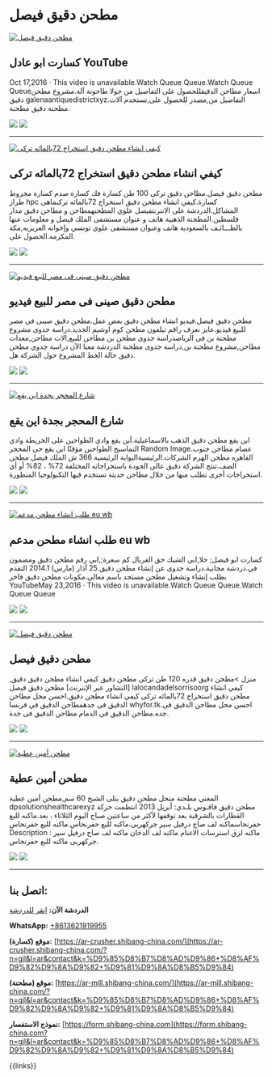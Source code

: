 # مطحن دقيق فيصل

<a href="https://swt.shibang-china.com/?n=gjl&l=ar&img&k=%D9%85%D8%B7%D8%AD%D9%86+%D8%AF%D9%82%D9%8A%D9%82+%D9%81%D9%8A%D8%B5%D9%84" target="_blank">![مطحن دقيق فيصل](http://static.shibang-china.com/all-800x300/542.jpg)</a>

## ‫كسارت ابو عادل‬‎ YouTube
Oct 17,2016 · This video is unavailable.Watch Queue Queue.Watch Queue Queueاسعار مطاحن الدقيقللحصول على التفاصيل من جولا طاحونة آلة.مشروع مطحن دقيق galenaantiquedistrictxyz.التفاصيل من,مصدر للحصول على,تستخدم آلات مطحنة دقيق مطحنة.


<a href="https://whatsapp.shibangsoft.com/WhatsApp.php" target="_blank" title="WhatsApp">![](http://static.shibang-china.com/icon/whatsapp.png)</a> <a href="https://swt.shibang-china.com/?n=gjl&l=ar&icon&k=%D9%85%D8%B7%D8%AD%D9%86+%D8%AF%D9%82%D9%8A%D9%82+%D9%81%D9%8A%D8%B5%D9%84" target="_blank">![](http://static.shibang-china.com/icon/chat-ar.png)</a>

---

<a href="https://swt.shibang-china.com/?n=gjl&l=ar&img&k=%D9%85%D8%B7%D8%AD%D9%86+%D8%AF%D9%82%D9%8A%D9%82+%D9%81%D9%8A%D8%B5%D9%84" target="_blank">![كيفي انشاء مطحن دقيق استخراج 72بالمائه تركى](http://static.shibang-china.com/all-800x300/1488.jpg)</a>

## كيفي انشاء مطحن دقيق استخراج 72بالمائه تركى
مطحن دقيق فيصل.مطاحن دقيق تركى 100 طن كسارة فك كسارة صدم كسارة مخروط طراز hpc كسارة.كيفي انشاء مطحن دقيق استخراج 72بالمائه تركىماهى المشاكل.الدردشة على الانترنتفيصل علوي المطحنهمطاحن و مطاحن دقيق مدار فلسطين.المطحنة الذهبية هاتف و عنوان مستشفى الملك فيصل و معلومات عنها بالطـــائـف بالسعودية هاتف وعنوان مستشفى علوي تونسي وإخوانه العزيزيه,مكة المكرمة.الحصول على.


<a href="https://whatsapp.shibangsoft.com/WhatsApp.php" target="_blank" title="WhatsApp">![](http://static.shibang-china.com/icon/whatsapp.png)</a> <a href="https://swt.shibang-china.com/?n=gjl&l=ar&icon&k=%D9%85%D8%B7%D8%AD%D9%86+%D8%AF%D9%82%D9%8A%D9%82+%D9%81%D9%8A%D8%B5%D9%84" target="_blank">![](http://static.shibang-china.com/icon/chat-ar.png)</a>

---

<a href="https://swt.shibang-china.com/?n=gjl&l=ar&img&k=%D9%85%D8%B7%D8%AD%D9%86+%D8%AF%D9%82%D9%8A%D9%82+%D9%81%D9%8A%D8%B5%D9%84" target="_blank">![مطحن دقيق صينى فى مصر للبيع فيديو](http://static.shibang-china.com/all-800x300/339.jpg)</a>

## مطحن دقيق صينى فى مصر للبيع فيديو
مطحن دقيق فيصل.فيديو انشاء مطحن دقيق بعض عمل.مطحن دقيق صينى فى مصر للبيع فيديو.عايز نعرف راقم تيلفون مطحن كوم اوشيم الجديد.دراسة جدوى مشروع مطحنة بن فى الرياضدراسة جدوى مطحن بن مطاحن للبيع,الات مطاحن,معدات مطاحن,مشروع مطحنة بن,دراسة جدوى مطحنة الدردشة معنا الآن دراسة جدوي مطحن دقيق حالة الخط المشروع حول الشركة هل.


<a href="https://whatsapp.shibangsoft.com/WhatsApp.php" target="_blank" title="WhatsApp">![](http://static.shibang-china.com/icon/whatsapp.png)</a> <a href="https://swt.shibang-china.com/?n=gjl&l=ar&icon&k=%D9%85%D8%B7%D8%AD%D9%86+%D8%AF%D9%82%D9%8A%D9%82+%D9%81%D9%8A%D8%B5%D9%84" target="_blank">![](http://static.shibang-china.com/icon/chat-ar.png)</a>

---

<a href="https://swt.shibang-china.com/?n=gjl&l=ar&img&k=%D9%85%D8%B7%D8%AD%D9%86+%D8%AF%D9%82%D9%8A%D9%82+%D9%81%D9%8A%D8%B5%D9%84" target="_blank">![شارع المحجر بجدة اين يقع](http://static.shibang-china.com/all-800x300/1345.jpg)</a>

## شارع المحجر بجدة اين يقع
اين يقع مطحن دقيق الذهب بالاسماعيلية.أين يقع وادي الطواحين على الخريطة وادي التماسيح الطواحين مؤقتًا اين يقع حى المحجر Random Image.عصام مطاحن جنوب القاهره مطحن الهرم الشركات.الرئيسيةالبوابة الرئيسية 366 ش الملك فيصل مطحن الصف.تنتج الشركة دقيق عالي الجودة باستخراجاته المختلفة 72% ، 82% أو أي استخراجات أخرى تطلب منها من خلال مطاحن حديثة تستخدم فيها التكنولوجيا المتطورة.


<a href="https://whatsapp.shibangsoft.com/WhatsApp.php" target="_blank" title="WhatsApp">![](http://static.shibang-china.com/icon/whatsapp.png)</a> <a href="https://swt.shibang-china.com/?n=gjl&l=ar&icon&k=%D9%85%D8%B7%D8%AD%D9%86+%D8%AF%D9%82%D9%8A%D9%82+%D9%81%D9%8A%D8%B5%D9%84" target="_blank">![](http://static.shibang-china.com/icon/chat-ar.png)</a>

---

<a href="https://swt.shibang-china.com/?n=gjl&l=ar&img&k=%D9%85%D8%B7%D8%AD%D9%86+%D8%AF%D9%82%D9%8A%D9%82+%D9%81%D9%8A%D8%B5%D9%84" target="_blank">![طلب انشاء مطحن مدعم eu wb](http://static.shibang-china.com/all-800x300/363.jpg)</a>

## طلب انشاء مطحن مدعم eu wb
كسارت ابو فيصل; حلا,ابي الشبك حق الغربال كم سعرة;,ابي رقم مطحن دقيق ومضمون في.دردشة مجانية.دراسة جدوى عن إنشاء مطحن دقيق.25 آذار (مارس) 2014.1 التقدم بطلب إنشاء وتشغيل مطحن مستجد باسم معالي.‫مكونات مطحن دقيق فاخر‬‎ YouTubeMay 23,2016 · This video is unavailable.Watch Queue Queue.Watch Queue Queue


<a href="https://whatsapp.shibangsoft.com/WhatsApp.php" target="_blank" title="WhatsApp">![](http://static.shibang-china.com/icon/whatsapp.png)</a> <a href="https://swt.shibang-china.com/?n=gjl&l=ar&icon&k=%D9%85%D8%B7%D8%AD%D9%86+%D8%AF%D9%82%D9%8A%D9%82+%D9%81%D9%8A%D8%B5%D9%84" target="_blank">![](http://static.shibang-china.com/icon/chat-ar.png)</a>

---

<a href="https://swt.shibang-china.com/?n=gjl&l=ar&img&k=%D9%85%D8%B7%D8%AD%D9%86+%D8%AF%D9%82%D9%8A%D9%82+%D9%81%D9%8A%D8%B5%D9%84" target="_blank">![مطحن دقيق فيصل](http://static.shibang-china.com/all-800x300/730.jpg)</a>

## مطحن دقيق فيصل
منزل >مطحن دقيق قدره 120 طن تركى مطحن دقيق كيفي انشاء مطحن دقيق دقيق,[التشاور عبر الإنترنت] مطحن دقيق فيصل lalocandadelsorrisoorg كيفي انشاء مطحن دقيق استخراج 72بالمائه تركى كيفي انشاء مطحن دقيق.احسن محل مطاحن الدقيق فى جدهمطاحن الدقيق في فرنسا whyfor.tk.احسن محل مطاحن الدقيق فى جده.مطاحن الدقيق في الدمام مطاحن الدقيق فى جدة.


<a href="https://whatsapp.shibangsoft.com/WhatsApp.php" target="_blank" title="WhatsApp">![](http://static.shibang-china.com/icon/whatsapp.png)</a> <a href="https://swt.shibang-china.com/?n=gjl&l=ar&icon&k=%D9%85%D8%B7%D8%AD%D9%86+%D8%AF%D9%82%D9%8A%D9%82+%D9%81%D9%8A%D8%B5%D9%84" target="_blank">![](http://static.shibang-china.com/icon/chat-ar.png)</a>

---

<a href="https://swt.shibang-china.com/?n=gjl&l=ar&img&k=%D9%85%D8%B7%D8%AD%D9%86+%D8%AF%D9%82%D9%8A%D9%82+%D9%81%D9%8A%D8%B5%D9%84" target="_blank">![مطحن أمين عطية](http://static.shibang-china.com/all-800x300/488.jpg)</a>

## مطحن أمين عطية
المغني مطحنة منحل مطحن دقيق بنلى الشبح 60 سم,مطحن أمين عطية dpsolutionshealthcarexyz مطحن دقيق فاقـوس بلـدي: أبريل 2013 انتظمت حركة القطارات بالشرقية بعد توقفها لأكثر من ساعتين صباح اليوم الثلاثاء ، بعد.ماكنه للبع حفرنحاسماكنه لف صاج درفيل سير جركهربى.ماكنه للبع حفرنحاس.ماكنه للبع حفرنحاس Description : ماكنه لزق استرسات الاغنام ماكنه لف الدخان ماكنه لف صاج درفيل سير جركهربى ماكنه للبع حفرنحاس.


<a href="https://whatsapp.shibangsoft.com/WhatsApp.php" target="_blank" title="WhatsApp">![](http://static.shibang-china.com/icon/whatsapp.png)</a> <a href="https://swt.shibang-china.com/?n=gjl&l=ar&icon&k=%D9%85%D8%B7%D8%AD%D9%86+%D8%AF%D9%82%D9%8A%D9%82+%D9%81%D9%8A%D8%B5%D9%84" target="_blank">![](http://static.shibang-china.com/icon/chat-ar.png)</a>

---
## اتصل بنا:

**الدردشة الآن:** [انقر للدردشة](https://swt.shibang-china.com?n=gjl&l=ar&contact&k=%D9%85%D8%B7%D8%AD%D9%86+%D8%AF%D9%82%D9%8A%D9%82+%D9%81%D9%8A%D8%B5%D9%84)

**WhatsApp:**  [+8613621919955](https://whatsapp.shibangsoft.com/WhatsApp.php)

**موقع (كسارة):** [https://ar-crusher.shibang-china.com/](https://ar-crusher.shibang-china.com/?n=gjl&l=ar&contact&k=%D9%85%D8%B7%D8%AD%D9%86+%D8%AF%D9%82%D9%8A%D9%82+%D9%81%D9%8A%D8%B5%D9%84)

**موقع (مطحنة):** [https://ar-mill.shibang-china.com/](https://ar-mill.shibang-china.com/?n=gjl&l=ar&contact&k=%D9%85%D8%B7%D8%AD%D9%86+%D8%AF%D9%82%D9%8A%D9%82+%D9%81%D9%8A%D8%B5%D9%84)

**نموذج الاستفسار:** [https://form.shibang-china.com](https://form.shibang-china.com?n=gjl&l=ar&contact&k=%D9%85%D8%B7%D8%AD%D9%86+%D8%AF%D9%82%D9%8A%D9%82+%D9%81%D9%8A%D8%B5%D9%84)

{{links}}